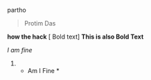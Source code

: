 partho
> Protim Das

**how the hack** [ Bold text] __This is also Bold Text__

_I am fine_
1. * Am I Fine *